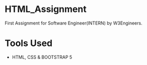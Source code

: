# HTML_Assignment
First Assignment for Software Engineer(INTERN) by W3Engineers.

# Tools Used
* HTML, CSS & BOOTSTRAP 5
